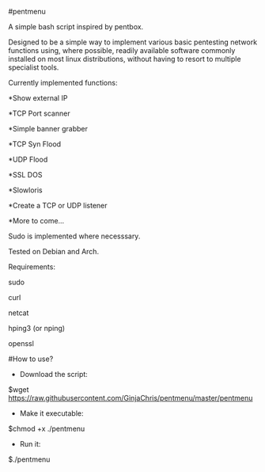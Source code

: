 #pentmenu


A simple bash script inspired by pentbox.

Designed to be a simple way to implement various basic pentesting network functions using, where possible, readily available software commonly installed on most linux distributions, without having to resort to multiple specialist tools.

Currently implemented functions:

*Show external IP

*TCP Port scanner

*Simple banner grabber

*TCP Syn Flood

*UDP Flood

*SSL DOS

*Slowloris

*Create a TCP or UDP listener

*More to come...


Sudo is implemented where necesssary.

Tested on Debian and Arch.

Requirements:

sudo 

curl

netcat

hping3 (or nping)

openssl


#How to use?


- Download the script:

$wget https://raw.githubusercontent.com/GinjaChris/pentmenu/master/pentmenu

- Make it executable:

$chmod +x ./pentmenu

- Run it:

$./pentmenu
